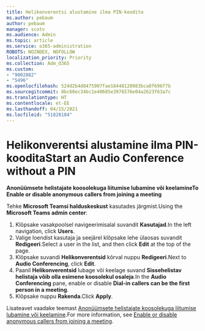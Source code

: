 ```yaml
---
title: Helikonverentsi alustamine ilma PIN-koodita
ms.author: pebaum
author: pebaum
manager: scotv
ms.audience: Admin
ms.topic: article
ms.service: o365-administration
ROBOTS: NOINDEX, NOFOLLOW
localization_priority: Priority
ms.collection: Adm_O365
ms.custom:
- "9002882"
- "5496"
ms.openlocfilehash: 524d2b4d8475907fae18448120983bca8f696f7b
ms.sourcegitcommit: 8bc60ec34bc1e40685e3976576e04a2623f63a7c
ms.translationtype: HT
ms.contentlocale: et-EE
ms.lasthandoff: 04/15/2021
ms.locfileid: "51828184"
---
```

# <a name="start-an-audio-conference-without-a-pin"></a><span data-ttu-id="67738-102">Helikonverentsi alustamine ilma PIN-koodita</span><span class="sxs-lookup"><span data-stu-id="67738-102">Start an Audio Conference without a PIN</span></span>

<span data-ttu-id="67738-103">**Anonüümsete helistajate koosolekuga liitumise lubamine või keelamine**</span><span class="sxs-lookup"><span data-stu-id="67738-103">**To Enable or disable anonymous callers from joining a meeting**</span></span>

<span data-ttu-id="67738-104">Tehke **Microsoft Teamsi halduskeskust** kasutades järgmist.</span><span class="sxs-lookup"><span data-stu-id="67738-104">Using the **Microsoft Teams admin center**:</span></span>

1. <span data-ttu-id="67738-105">Klõpsake vasakpoolsel navigeerimisalal suvandit **Kasutajad**.</span><span class="sxs-lookup"><span data-stu-id="67738-105">In the left navigation, click **Users**.</span></span>
2. <span data-ttu-id="67738-106">Valige loendist kasutaja ja seejärel klõpsake lehe ülaosas suvandit **Redigeeri**.</span><span class="sxs-lookup"><span data-stu-id="67738-106">Select a user in the list, and then click **Edit** at the top of the page.</span></span>
3. <span data-ttu-id="67738-107">Klõpsake suvandi **Helikonverentsid** kõrval nuppu **Redigeeri**.</span><span class="sxs-lookup"><span data-stu-id="67738-107">Next to **Audio Conferencing**, click **Edit**.</span></span>
4. <span data-ttu-id="67738-108">Paanil **Helikonverentsid** lubage või keelage suvand **Sissehelistav helistaja võib olla esimene koosolekul osaleja**.</span><span class="sxs-lookup"><span data-stu-id="67738-108">In the **Audio Conferencing** pane, enable or disable **Dial-in callers can be the first person in a meeting**.</span></span>
5. <span data-ttu-id="67738-109">Klõpsake nuppu **Rakenda**.</span><span class="sxs-lookup"><span data-stu-id="67738-109">Click **Apply**.</span></span>

<span data-ttu-id="67738-110">Lisateavet vaadake teemast [Anonüümsete helistajate koosolekuga liitumise lubamine või keelamine](https://docs.microsoft.com/microsoftteams/start-an-audio-conference-over-the-phone-without-a-pin-in-teams).</span><span class="sxs-lookup"><span data-stu-id="67738-110">For more information, see [Enable or disable anonymous callers from joining a meeting](https://docs.microsoft.com/microsoftteams/start-an-audio-conference-over-the-phone-without-a-pin-in-teams).</span></span>
